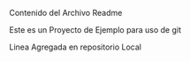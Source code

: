 Contenido del Archivo Readme

Este es un Proyecto de Ejemplo para uso de git

Linea Agregada en repositorio Local